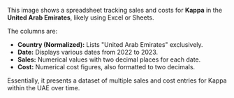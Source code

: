 This image shows a spreadsheet tracking sales and costs for **Kappa** in the **United Arab Emirates**, likely using Excel or Sheets.

The columns are:
*   **Country (Normalized):** Lists "United Arab Emirates" exclusively.
*   **Date:** Displays various dates from 2022 to 2023.
*   **Sales:** Numerical values with two decimal places for each date.
*   **Cost:** Numerical cost figures, also formatted to two decimals.

Essentially, it presents a dataset of multiple sales and cost entries for Kappa within the UAE over time.